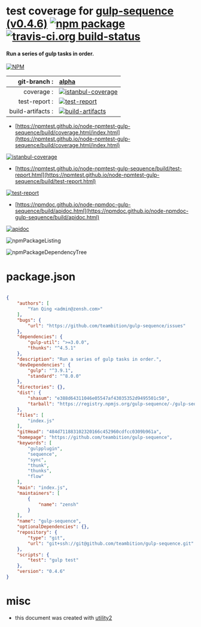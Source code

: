 # test coverage for  [gulp-sequence (v0.4.6)](https://github.com/teambition/gulp-sequence)  [![npm package](https://img.shields.io/npm/v/npmtest-gulp-sequence.svg?style=flat-square)](https://www.npmjs.org/package/npmtest-gulp-sequence) [![travis-ci.org build-status](https://api.travis-ci.org/npmtest/node-npmtest-gulp-sequence.svg)](https://travis-ci.org/npmtest/node-npmtest-gulp-sequence)
#### Run a series of gulp tasks in order.

[![NPM](https://nodei.co/npm/gulp-sequence.png?downloads=true&downloadRank=true&stars=true)](https://www.npmjs.com/package/gulp-sequence)

| git-branch : | [alpha](https://github.com/npmtest/node-npmtest-gulp-sequence/tree/alpha)|
|--:|:--|
| coverage : | [![istanbul-coverage](https://npmtest.github.io/node-npmtest-gulp-sequence/build/coverage.badge.svg)](https://npmtest.github.io/node-npmtest-gulp-sequence/build/coverage.html/index.html)|
| test-report : | [![test-report](https://npmtest.github.io/node-npmtest-gulp-sequence/build/test-report.badge.svg)](https://npmtest.github.io/node-npmtest-gulp-sequence/build/test-report.html)|
| build-artifacts : | [![build-artifacts](https://npmtest.github.io/node-npmtest-gulp-sequence/glyphicons_144_folder_open.png)](https://github.com/npmtest/node-npmtest-gulp-sequence/tree/gh-pages/build)|

- [https://npmtest.github.io/node-npmtest-gulp-sequence/build/coverage.html/index.html](https://npmtest.github.io/node-npmtest-gulp-sequence/build/coverage.html/index.html)

[![istanbul-coverage](https://npmtest.github.io/node-npmtest-gulp-sequence/build/screenCapture.buildCi.browser.%252Ftmp%252Fbuild%252Fcoverage.lib.html.png)](https://npmtest.github.io/node-npmtest-gulp-sequence/build/coverage.html/index.html)

- [https://npmtest.github.io/node-npmtest-gulp-sequence/build/test-report.html](https://npmtest.github.io/node-npmtest-gulp-sequence/build/test-report.html)

[![test-report](https://npmtest.github.io/node-npmtest-gulp-sequence/build/screenCapture.buildCi.browser.%252Ftmp%252Fbuild%252Ftest-report.html.png)](https://npmtest.github.io/node-npmtest-gulp-sequence/build/test-report.html)

- [https://npmdoc.github.io/node-npmdoc-gulp-sequence/build/apidoc.html](https://npmdoc.github.io/node-npmdoc-gulp-sequence/build/apidoc.html)

[![apidoc](https://npmdoc.github.io/node-npmdoc-gulp-sequence/build/screenCapture.buildCi.browser.%252Ftmp%252Fbuild%252Fapidoc.html.png)](https://npmdoc.github.io/node-npmdoc-gulp-sequence/build/apidoc.html)

![npmPackageListing](https://npmtest.github.io/node-npmtest-gulp-sequence/build/screenCapture.npmPackageListing.svg)

![npmPackageDependencyTree](https://npmtest.github.io/node-npmtest-gulp-sequence/build/screenCapture.npmPackageDependencyTree.svg)



# package.json

```json

{
    "authors": [
        "Yan Qing <admin@zensh.com>"
    ],
    "bugs": {
        "url": "https://github.com/teambition/gulp-sequence/issues"
    },
    "dependencies": {
        "gulp-util": ">=3.0.0",
        "thunks": "^4.5.1"
    },
    "description": "Run a series of gulp tasks in order.",
    "devDependencies": {
        "gulp": "^3.9.1",
        "standard": "^8.0.0"
    },
    "directories": {},
    "dist": {
        "shasum": "e388d64311046e05547af43035352d9495501c50",
        "tarball": "https://registry.npmjs.org/gulp-sequence/-/gulp-sequence-0.4.6.tgz"
    },
    "files": [
        "index.js"
    ],
    "gitHead": "484d711883102320166c452960cdfcc0309b961a",
    "homepage": "https://github.com/teambition/gulp-sequence",
    "keywords": [
        "gulpplugin",
        "sequence",
        "sync",
        "thunk",
        "thunks",
        "flow"
    ],
    "main": "index.js",
    "maintainers": [
        {
            "name": "zensh"
        }
    ],
    "name": "gulp-sequence",
    "optionalDependencies": {},
    "repository": {
        "type": "git",
        "url": "git+ssh://git@github.com/teambition/gulp-sequence.git"
    },
    "scripts": {
        "test": "gulp test"
    },
    "version": "0.4.6"
}
```



# misc
- this document was created with [utility2](https://github.com/kaizhu256/node-utility2)
